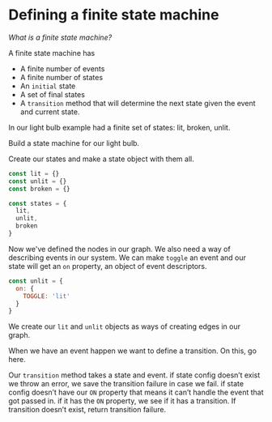 # Defining a finite state machine

*What is a finite state machine?*

A finite state machine has

- A finite number of events
- A finite number of states
- An `initial` state
- A set of final states
- A `transition` method that will determine the next state given the event and current state.

In our light bulb example had a finite set of states: lit, broken, unlit.

Build a state machine for our light bulb. 

Create our states and make a state object with them all.

```javascript
const lit = {}
const unlit = {}
const broken = {}

const states = {
  lit,
  unlit,
  broken
}
```

Now we've defined the nodes in our graph. We also need a way of describing events in our system. We can make `toggle` an event and our state will get an   `on` property, an object of event descriptors. 

```javascript
const unlit = {
  on: {
    TOGGLE: 'lit'
  }
}
```

We create our `lit` and `unlit` objects as ways of creating edges in our graph. 

When we have an event happen  we want to define a transition. On this, go here. 

Our `transition` method takes a state and event. if state config doesn’t exist we throw an error, we save the transition failure in case we fail. if state config doesn’t have our `ON` property that means it can’t handle the event that got passed in. if it has the `ON` property, we see if it has a transition. If transition doesn’t exist, return transition failure.

